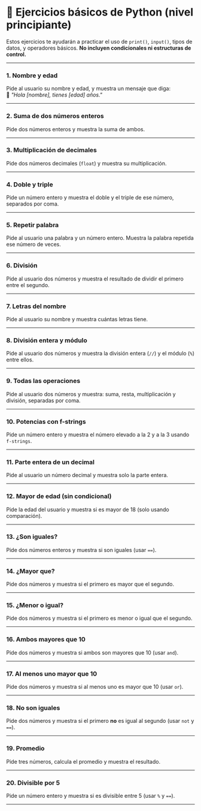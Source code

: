# 🐍 Ejercicios básicos de Python (nivel principiante)

Estos ejercicios te ayudarán a practicar el uso de `print()`, `input()`, tipos de datos, y operadores básicos. **No incluyen condicionales ni estructuras de control.**

---

### 1. Nombre y edad
Pide al usuario su nombre y edad, y muestra un mensaje que diga:  
📌 _"Hola [nombre], tienes [edad] años."_

---

### 2. Suma de dos números enteros  
Pide dos números enteros y muestra la suma de ambos.

---

### 3. Multiplicación de decimales  
Pide dos números decimales (`float`) y muestra su multiplicación.

---

### 4. Doble y triple  
Pide un número entero y muestra el doble y el triple de ese número, separados por coma.

---

### 5. Repetir palabra  
Pide al usuario una palabra y un número entero. Muestra la palabra repetida ese número de veces.

---

### 6. División  
Pide al usuario dos números y muestra el resultado de dividir el primero entre el segundo.

---

### 7. Letras del nombre  
Pide al usuario su nombre y muestra cuántas letras tiene.

---

### 8. División entera y módulo  
Pide al usuario dos números y muestra la división entera (`//`) y el módulo (`%`) entre ellos.

---

### 9. Todas las operaciones  
Pide al usuario dos números y muestra: suma, resta, multiplicación y división, separadas por coma.

---

### 10. Potencias con f-strings  
Pide un número entero y muestra el número elevado a la 2 y a la 3 usando `f-strings`.

---

### 11. Parte entera de un decimal  
Pide al usuario un número decimal y muestra solo la parte entera.

---

### 12. Mayor de edad (sin condicional)  
Pide la edad del usuario y muestra si es mayor de 18 (solo usando comparación).

---

### 13. ¿Son iguales?  
Pide dos números enteros y muestra si son iguales (usar `==`).

---

### 14. ¿Mayor que?  
Pide dos números y muestra si el primero es mayor que el segundo.

---

### 15. ¿Menor o igual?  
Pide dos números y muestra si el primero es menor o igual que el segundo.

---

### 16. Ambos mayores que 10  
Pide dos números y muestra si ambos son mayores que 10 (usar `and`).

---

### 17. Al menos uno mayor que 10  
Pide dos números y muestra si al menos uno es mayor que 10 (usar `or`).

---

### 18. No son iguales  
Pide dos números y muestra si el primero **no** es igual al segundo (usar `not` y `==`).

---

### 19. Promedio  
Pide tres números, calcula el promedio y muestra el resultado.

---

### 20. Divisible por 5  
Pide un número entero y muestra si es divisible entre 5 (usar `%` y `==`).

---
